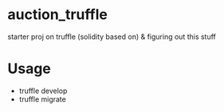 # auction_truffle
starter proj on truffle (solidity based on) &amp; figuring out this stuff
# Usage
- truffle develop
- truffle migrate
